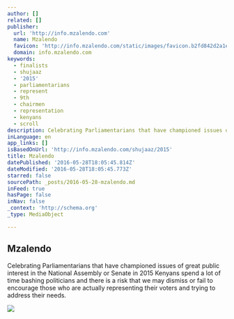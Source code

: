 ```yaml
---
author: []
related: []
publisher:
  url: 'http://info.mzalendo.com'
  name: Mzalendo
  favicon: 'http://info.mzalendo.com/static/images/favicon.b2fd842d2a1e.png'
  domain: info.mzalendo.com
keywords:
  - finalists
  - shujaaz
  - '2015'
  - parliamentarians
  - represent
  - 9th
  - chairmen
  - representation
  - kenyans
  - scroll
description: Celebrating Parliamentarians that have championed issues of great public interest in the National Assembly or Senate in 2015 Kenyans spend a lot of time bashing politicians and there is a risk that we may dismiss or fail to encourage those who are actually representing their voters and trying to address their needs.
inLanguage: en
app_links: []
isBasedOnUrl: 'http://info.mzalendo.com/shujaaz/2015'
title: Mzalendo
datePublished: '2016-05-28T18:05:45.814Z'
dateModified: '2016-05-28T18:05:45.773Z'
starred: false
sourcePath: _posts/2016-05-28-mzalendo.md
inFeed: true
hasPage: false
inNav: false
_context: 'http://schema.org'
_type: MediaObject

---
```

<article style=""><h1>Mzalendo</h1><p>Celebrating Parliamentarians that have championed issues of great public interest in the National Assembly or Senate in 2015 Kenyans spend a lot of time bashing politicians and there is a risk that we may dismiss or fail to encourage those who are actually representing their voters and trying to address their needs.</p><img src="http://info.mzalendo.com/media_root/cache/ac/dc/acdc76f24c2257ffd33cef968a898469.jpg" /></article>